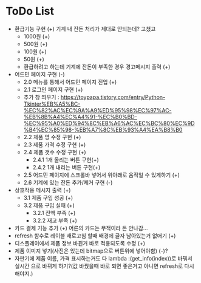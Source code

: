 # ToDo List
- 환급기능 구현 (+) 기계 내 잔돈 처리가 제대로 안되는데? 고쳤고
  - 1000원 (+)
  - 500원 (+)
  - 100원 (+)
  - 50원 (+)
  - 환급하려고 하는데 기계에 잔돈이 부족한 경우 경고메시지 출력 (+)
- 어드민 페이지 구현 (-)
  - 2.0 메뉴를 통해서 어드민 페이지 진입 (+)
  - 2.1 로그인 페이지 구현 (+)
  - 추가 창 띄우기 : https://toypapa.tistory.com/entry/Python-Tkinter%EB%A5%BC-%EC%82%AC%EC%9A%A9%ED%95%98%EC%97%AC-%EB%8B%A4%EC%A4%91-%EC%B0%BD-%EC%95%A0%ED%94%8C%EB%A6%AC%EC%BC%80%EC%9D%B4%EC%85%98-%EB%A7%8C%EB%93%A4%EA%B8%B0
  - 2.2 제품 명 수정 구현 (+)
  - 2.3 제품 가격 수정 구현 (+)
  - 2.4 제품 갯수 수정 구현 (+)
    - 2.4.1 1개 올리는 버튼 구현(+)
    - 2.4.2 1개 내리는 버튼 구현(+)
  - 2.5 어드민 페이지에 스크롤바 넣어서 위아래로 움직일 수 있게하기 (+)
  - 2.6 기계에 있는 잔돈 추가/제거 구현 (-)
- 상호작용 메시지 출력 (+)
  - 3.1 제품 구입 성공 (+)
  - 3.2 제품 구입 실패 (+)
    - 3.2.1 잔액 부족 (+)
    - 3.2.2 재고 부족 (+)
- 카드 결제 기능 추가 (+) 어른의 카드는 무적이라 돈 안나감...
- refresh 함수로 레이블 새로고침 할때 배경에 글자 남아있는거 없애기 (+)
- 디스플레이에서 제품 정보 바뀐거 바로 적용되도록 수정 (+)
- 제품 이미지 넣기(사진은 있는데 bitmap으로 버튼위에 넣어야함) (-)?
- 자판기에 제품 이름, 가격 표시하는거도 다 lambda :(get_info(index))로 바꿔서 실시간 으로 바뀌게 하기?(값 바꿨을때 바로 되면 좋은거고 아니면 refresh로 다시 해야지.)